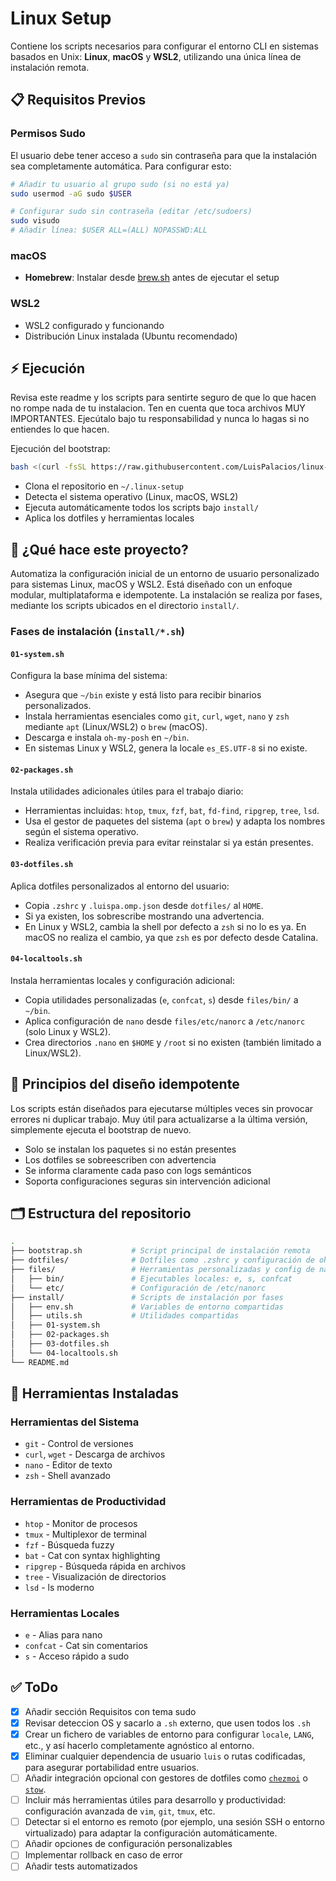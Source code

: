 # Linux Setup

Contiene los scripts necesarios para configurar el entorno CLI en sistemas basados en Unix: **Linux**, **macOS** y **WSL2**, utilizando una única línea de instalación remota.

## 📋 Requisitos Previos

### Permisos Sudo

El usuario debe tener acceso a `sudo` sin contraseña para que la instalación sea completamente automática. Para configurar esto:

```bash
# Añadir tu usuario al grupo sudo (si no está ya)
sudo usermod -aG sudo $USER

# Configurar sudo sin contraseña (editar /etc/sudoers)
sudo visudo
# Añadir línea: $USER ALL=(ALL) NOPASSWD:ALL
```

### macOS

- **Homebrew**: Instalar desde [brew.sh](https://brew.sh) antes de ejecutar el setup

### WSL2

- WSL2 configurado y funcionando
- Distribución Linux instalada (Ubuntu recomendado)

## ⚡ Ejecución

Revisa este readme y los scripts para sentirte seguro de que lo que hacen no rompe nada de tu instalacion. Ten en cuenta que toca archivos MUY IMPORTANTES. Ejecútalo bajo tu responsabilidad y nunca lo hagas si no entiendes lo que hacen.

Ejecución del bootstrap:

```bash
bash <(curl -fsSL https://raw.githubusercontent.com/LuisPalacios/linux-setup/main/bootstrap.sh)
```

- Clona el repositorio en `~/.linux-setup`
- Detecta el sistema operativo (Linux, macOS, WSL2)
- Ejecuta automáticamente todos los scripts bajo `install/`
- Aplica los dotfiles y herramientas locales

## 🚀 ¿Qué hace este proyecto?

Automatiza la configuración inicial de un entorno de usuario personalizado para sistemas Linux, macOS y WSL2. Está diseñado con un enfoque modular, multiplataforma e idempotente. La instalación se realiza por fases, mediante los scripts ubicados en el directorio `install/`.

### Fases de instalación (`install/*.sh`)

#### `01-system.sh`

Configura la base mínima del sistema:

- Asegura que `~/bin` existe y está listo para recibir binarios personalizados.
- Instala herramientas esenciales como `git`, `curl`, `wget`, `nano` y `zsh` mediante `apt` (Linux/WSL2) o `brew` (macOS).
- Descarga e instala `oh-my-posh` en `~/bin`.
- En sistemas Linux y WSL2, genera la locale `es_ES.UTF-8` si no existe.

#### `02-packages.sh`

Instala utilidades adicionales útiles para el trabajo diario:

- Herramientas incluidas: `htop`, `tmux`, `fzf`, `bat`, `fd-find`, `ripgrep`, `tree`, `lsd`.
- Usa el gestor de paquetes del sistema (`apt` o `brew`) y adapta los nombres según el sistema operativo.
- Realiza verificación previa para evitar reinstalar si ya están presentes.

#### `03-dotfiles.sh`

Aplica dotfiles personalizados al entorno del usuario:

- Copia `.zshrc` y `.luispa.omp.json` desde `dotfiles/` al `HOME`.
- Si ya existen, los sobrescribe mostrando una advertencia.
- En Linux y WSL2, cambia la shell por defecto a `zsh` si no lo es ya. En macOS no realiza el cambio, ya que `zsh` es por defecto desde Catalina.

#### `04-localtools.sh`

Instala herramientas locales y configuración adicional:

- Copia utilidades personalizadas (`e`, `confcat`, `s`) desde `files/bin/` a `~/bin`.
- Aplica configuración de `nano` desde `files/etc/nanorc` a `/etc/nanorc` (solo Linux y WSL2).
- Crea directorios `.nano` en `$HOME` y `/root` si no existen (también limitado a Linux/WSL2).

## 🧠 Principios del diseño idempotente

Los scripts están diseñados para ejecutarse múltiples veces sin provocar errores ni duplicar trabajo. Muy útil para actualizarse a la última versión, simplemente ejecuta el bootstrap de nuevo.

- Solo se instalan los paquetes si no están presentes
- Los dotfiles se sobreescriben con advertencia
- Se informa claramente cada paso con logs semánticos
- Soporta configuraciones seguras sin intervención adicional

## 🗂 Estructura del repositorio

```sh
.
├── bootstrap.sh           # Script principal de instalación remota
├── dotfiles/              # Dotfiles como .zshrc y configuración de oh-my-posh
├── files/                 # Herramientas personalizadas y config de nano
│   ├── bin/               # Ejecutables locales: e, s, confcat
│   └── etc/               # Configuración de /etc/nanorc
├── install/               # Scripts de instalación por fases
│   ├── env.sh             # Variables de entorno compartidas
│   ├── utils.sh           # Utilidades compartidas
│   ├── 01-system.sh
│   ├── 02-packages.sh
│   ├── 03-dotfiles.sh
│   └── 04-localtools.sh
└── README.md
```

## 🔧 Herramientas Instaladas

### Herramientas del Sistema

- `git` - Control de versiones
- `curl`, `wget` - Descarga de archivos
- `nano` - Editor de texto
- `zsh` - Shell avanzado

### Herramientas de Productividad

- `htop` - Monitor de procesos
- `tmux` - Multiplexor de terminal
- `fzf` - Búsqueda fuzzy
- `bat` - Cat con syntax highlighting
- `ripgrep` - Búsqueda rápida en archivos
- `tree` - Visualización de directorios
- `lsd` - ls moderno

### Herramientas Locales

- `e` - Alias para nano
- `confcat` - Cat sin comentarios
- `s` - Acceso rápido a sudo

## ✅ ToDo

- [x] Añadir sección Requisitos con tema sudo
- [x] Revisar deteccion OS y sacarlo a `.sh` externo, que usen todos los `.sh`
- [x] Crear un fichero de variables de entorno para configurar `locale`, `LANG`, etc., y así hacerlo completamente agnóstico al entorno.
- [x] Eliminar cualquier dependencia de usuario `luis` o rutas codificadas, para asegurar portabilidad entre usuarios.
- [ ] Añadir integración opcional con gestores de dotfiles como [`chezmoi`](https://www.chezmoi.io/) o [`stow`](https://www.gnu.org/software/stow/).
- [ ] Incluir más herramientas útiles para desarrollo y productividad: configuración avanzada de `vim`, `git`, `tmux`, etc.
- [ ] Detectar si el entorno es remoto (por ejemplo, una sesión SSH o entorno virtualizado) para adaptar la configuración automáticamente.
- [ ] Añadir opciones de configuración personalizables
- [ ] Implementar rollback en caso de error
- [ ] Añadir tests automatizados
